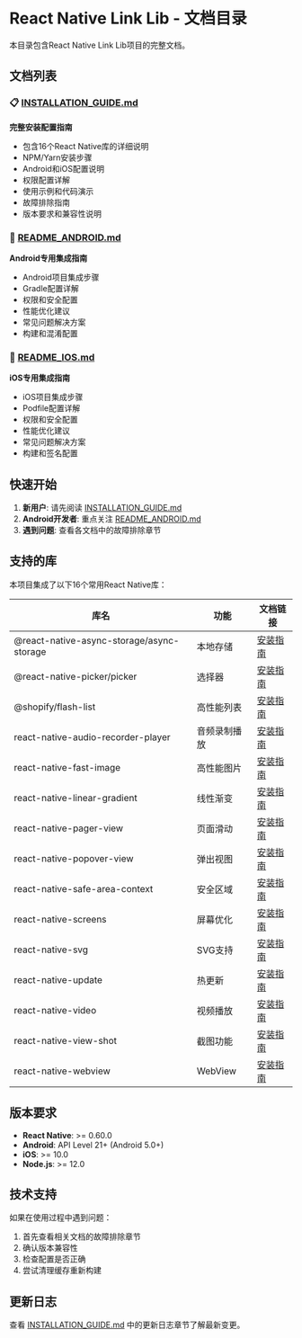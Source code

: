 # React Native Link Lib - 文档目录

本目录包含React Native Link Lib项目的完整文档。

## 文档列表

### 📋 [INSTALLATION_GUIDE.md](./INSTALLATION_GUIDE.md)
**完整安装配置指南**
- 包含16个React Native库的详细说明
- NPM/Yarn安装步骤
- Android和iOS配置说明
- 权限配置详解
- 使用示例和代码演示
- 故障排除指南
- 版本要求和兼容性说明

### 🤖 [README_ANDROID.md](./README_ANDROID.md)
**Android专用集成指南**
- Android项目集成步骤
- Gradle配置详解
- 权限和安全配置
- 性能优化建议
- 常见问题解决方案
- 构建和混淆配置

### 🍎 [README_IOS.md](./README_IOS.md)
**iOS专用集成指南**
- iOS项目集成步骤
- Podfile配置详解
- 权限和安全配置
- 性能优化建议
- 常见问题解决方案
- 构建和签名配置

## 快速开始

1. **新用户**: 请先阅读 [INSTALLATION_GUIDE.md](./INSTALLATION_GUIDE.md)
2. **Android开发者**: 重点关注 [README_ANDROID.md](./README_ANDROID.md)
3. **遇到问题**: 查看各文档中的故障排除章节

## 支持的库

本项目集成了以下16个常用React Native库：

| 库名 | 功能 | 文档链接 |
|------|------|----------|
| @react-native-async-storage/async-storage | 本地存储 | [安装指南](./INSTALLATION_GUIDE.md#asyncstorage) |
| @react-native-picker/picker | 选择器 | [安装指南](./INSTALLATION_GUIDE.md) |
| @shopify/flash-list | 高性能列表 | [安装指南](./INSTALLATION_GUIDE.md#flashlist) |
| react-native-audio-recorder-player | 音频录制播放 | [安装指南](./INSTALLATION_GUIDE.md) |
| react-native-fast-image | 高性能图片 | [安装指南](./INSTALLATION_GUIDE.md#fastimage) |
| react-native-linear-gradient | 线性渐变 | [安装指南](./INSTALLATION_GUIDE.md) |
| react-native-pager-view | 页面滑动 | [安装指南](./INSTALLATION_GUIDE.md) |
| react-native-popover-view | 弹出视图 | [安装指南](./INSTALLATION_GUIDE.md) |
| react-native-safe-area-context | 安全区域 | [安装指南](./INSTALLATION_GUIDE.md) |
| react-native-screens | 屏幕优化 | [安装指南](./INSTALLATION_GUIDE.md) |
| react-native-svg | SVG支持 | [安装指南](./INSTALLATION_GUIDE.md) |
| react-native-update | 热更新 | [安装指南](./INSTALLATION_GUIDE.md) |
| react-native-video | 视频播放 | [安装指南](./INSTALLATION_GUIDE.md) |
| react-native-view-shot | 截图功能 | [安装指南](./INSTALLATION_GUIDE.md) |
| react-native-webview | WebView | [安装指南](./INSTALLATION_GUIDE.md) |

## 版本要求

- **React Native**: >= 0.60.0
- **Android**: API Level 21+ (Android 5.0+)
- **iOS**: >= 10.0
- **Node.js**: >= 12.0

## 技术支持

如果在使用过程中遇到问题：

1. 首先查看相关文档的故障排除章节
2. 确认版本兼容性
3. 检查配置是否正确
4. 尝试清理缓存重新构建

## 更新日志

查看 [INSTALLATION_GUIDE.md](./INSTALLATION_GUIDE.md) 中的更新日志章节了解最新变更。